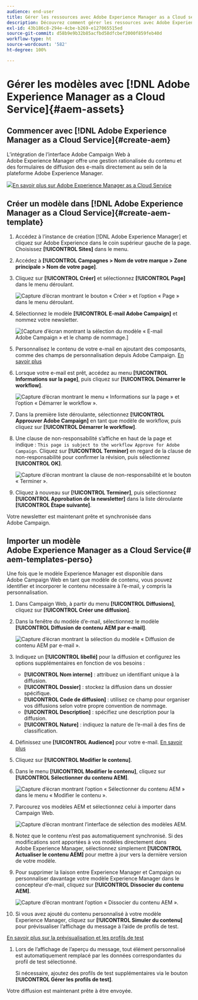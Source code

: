 ```yaml
---
audience: end-user
title: Gérer les ressources avec Adobe Experience Manager as a Cloud service
description: Découvrez comment gérer les ressources avec Adobe Experience Manager as a Cloud service.
exl-id: 43b186c8-294e-4cbe-b269-e127065515ed
source-git-commit: d58b9e9b32b85acfbd58dfcbef2000f859feb40d
workflow-type: ht
source-wordcount: '582'
ht-degree: 100%

---
```


# Gérer les modèles avec [!DNL Adobe Experience Manager as a Cloud Service]{#aem-assets}

## Commencer avec [!DNL Adobe Experience Manager as a Cloud Service]{#create-aem}

L’intégration de l’interface Adobe Campaign Web à Adobe Experience Manager offre une gestion rationalisée du contenu et des formulaires de diffusion des e-mails directement au sein de la plateforme Adobe Experience Manager.

![](assets/do-not-localize/book.png)[En savoir plus sur Adobe Experience Manager as a Cloud Service](https://experienceleague.adobe.com/docs/experience-manager-cloud-service/content/sites/authoring/getting-started/quick-start.html?lang=fr)

## Créer un modèle dans [!DNL Adobe Experience Manager as a Cloud Service]{#create-aem-template}

1. Accédez à l’instance de création [!DNL Adobe Experience Manager] et cliquez sur Adobe Experience dans le coin supérieur gauche de la page. Choisissez **[!UICONTROL Sites]** dans le menu.

1. Accédez à **[!UICONTROL Campagnes > Nom de votre marque > Zone principale > Nom de votre page]**.

1. Cliquez sur **[!UICONTROL Créer]** et sélectionnez **[!UICONTROL Page]** dans le menu déroulant.

   ![Capture d’écran montrant le bouton « Créer » et l’option « Page » dans le menu déroulant.](assets/aem_1.png)

1. Sélectionnez le modèle **[!UICONTROL E-mail Adobe Campaign]** et nommez votre newsletter.

   ![[Capture d’écran montrant la sélection du modèle « E-mail Adobe Campaign » et le champ de nommage.]](assets/aem_2.png)

1. Personnalisez le contenu de votre e-mail en ajoutant des composants, comme des champs de personnalisation depuis Adobe Campaign. [En savoir plus](https://experienceleague.adobe.com/docs/experience-manager-65/content/sites/authoring/aem-adobe-campaign/campaign.html?lang=fr#editing-email-content)

1. Lorsque votre e-mail est prêt, accédez au menu **[!UICONTROL Informations sur la page]**, puis cliquez sur **[!UICONTROL Démarrer le workflow]**.

   ![Capture d’écran montrant le menu « Informations sur la page » et l’option « Démarrer le workflow ».](assets/aem_3.png)

1. Dans la première liste déroulante, sélectionnez **[!UICONTROL Approuver Adobe Campaign]** en tant que modèle de workflow, puis cliquez sur **[!UICONTROL Démarrer le workflow]**.

1. Une clause de non-responsabilité s’affiche en haut de la page et indique : `This page is subject to the workflow Approve for Adobe Campaign`. Cliquez sur **[!UICONTROL Terminer]** en regard de la clause de non-responsabilité pour confirmer la révision, puis sélectionnez **[!UICONTROL OK]**.

   ![Capture d’écran montrant la clause de non-responsabilité et le bouton « Terminer ».](assets/aem_4.png)

1. Cliquez à nouveau sur **[!UICONTROL Terminer]**, puis sélectionnez **[!UICONTROL Approbation de la newsletter]** dans la liste déroulante **[!UICONTROL Étape suivante]**.

Votre newsletter est maintenant prête et synchronisée dans Adobe Campaign.

## Importer un modèle Adobe Experience Manager as a Cloud Service{#aem-templates-perso}

Une fois que le modèle Experience Manager est disponible dans Adobe Campaign Web en tant que modèle de contenu, vous pouvez identifier et incorporer le contenu nécessaire à l’e-mail, y compris la personnalisation.

1. Dans Campaign Web, à partir du menu **[!UICONTROL Diffusions]**, cliquez sur **[!UICONTROL Créer une diffusion]**.

1. Dans la fenêtre du modèle d’e-mail, sélectionnez le modèle **[!UICONTROL Diffusion de contenu AEM par e-mail]**.

   ![Capture d’écran montrant la sélection du modèle « Diffusion de contenu AEM par e-mail ».](assets/aem_5.png)

1. Indiquez un **[!UICONTROL libellé]** pour la diffusion et configurez les options supplémentaires en fonction de vos besoins :

   * **[!UICONTROL Nom interne]** : attribuez un identifiant unique à la diffusion.
   * **[!UICONTROL Dossier]** : stockez la diffusion dans un dossier spécifique.
   * **[!UICONTROL Code de diffusion]** : utilisez ce champ pour organiser vos diffusions selon votre propre convention de nommage.
   * **[!UICONTROL Description]** : spécifiez une description pour la diffusion.
   * **[!UICONTROL Nature]** : indiquez la nature de l’e-mail à des fins de classification.

1. Définissez une **[!UICONTROL Audience]** pour votre e-mail. [En savoir plus](../email/create-email.md#define-audience)

1. Cliquez sur **[!UICONTROL Modifier le contenu]**.

1. Dans le menu **[!UICONTROL Modifier le contenu]**, cliquez sur **[!UICONTROL Sélectionner du contenu AEM]**.

   ![Capture d’écran montrant l’option « Sélectionner du contenu AEM » dans le menu « Modifier le contenu ».](assets/aem_6.png)

1. Parcourez vos modèles AEM et sélectionnez celui à importer dans Campaign Web.

   ![Capture d’écran montrant l’interface de sélection des modèles AEM.](assets/aem_8.png)

1. Notez que le contenu n’est pas automatiquement synchronisé. Si des modifications sont apportées à vos modèles directement dans Adobe Experience Manager, sélectionnez simplement **[!UICONTROL Actualiser le contenu AEM]** pour mettre à jour vers la dernière version de votre modèle.

1. Pour supprimer la liaison entre Experience Manager et Campaign ou personnaliser davantage votre modèle Experience Manager dans le concepteur d’e-mail, cliquez sur **[!UICONTROL Dissocier du contenu AEM]**.

   ![Capture d’écran montrant l’option « Dissocier du contenu AEM ».](assets/aem_9.png)

1. Si vous avez ajouté du contenu personnalisé à votre modèle Experience Manager, cliquez sur **[!UICONTROL Simuler du contenu]** pour prévisualiser l’affichage du message à l’aide de profils de test.

[En savoir plus sur la prévisualisation et les profils de test](../preview-test/preview-content.md)

1. Lors de l’affichage de l’aperçu du message, tout élément personnalisé est automatiquement remplacé par les données correspondantes du profil de test sélectionné.

   Si nécessaire, ajoutez des profils de test supplémentaires via le bouton **[!UICONTROL Gérer les profils de test]**.

Votre diffusion est maintenant prête à être envoyée.